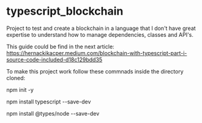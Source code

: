 # typescript_blockchain

Project to test and create a blockchain in a language that I don't have great expertise to understand how to manage dependencies, classes and API's.

This guide could be find in the next article: https://hernackikacper.medium.com/blockchain-with-typescript-part-i-source-code-included-d18c129bdd35

To make this project work follow these commnads inside the directory cloned:

 npm init -y
 
 npm install typescript --save-dev
 
 npm install @types/node --save-dev
